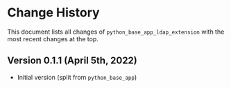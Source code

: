 # Change History 

This document lists all changes of `python_base_app_ldap_extension` with the most recent changes at the top.

## Version 0.1.1 (April 5th, 2022)

* Initial version (split from `python_base_app`)
